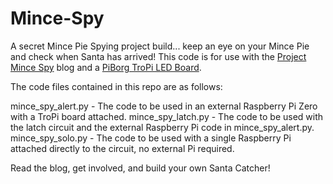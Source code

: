 # Mince-Spy
A secret Mince Pie Spying project build... keep an eye on your Mince Pie and check when Santa has arrived! This code is for use with the [Project Mince Spy](https://www.modmypi.com/project-mince-spy) blog and a [PiBorg TroPi LED Board](https://www.piborg.org/tropi).

The code files contained in this repo are as follows:

mince_spy_alert.py - The code to be used in an external Raspberry Pi Zero with a TroPi board attached.
mince_spy_latch.py - The code to be used with the latch circuit and the external Raspberry Pi code in mince_spy_alert.py.
mince_spy_solo.py - The code to be used with a single Raspberry Pi attached directly to the circuit, no external Pi required.

Read the blog, get involved, and build your own Santa Catcher!
